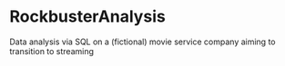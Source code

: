 # RockbusterAnalysis
Data analysis via SQL on a (fictional) movie service company aiming to transition to streaming 
